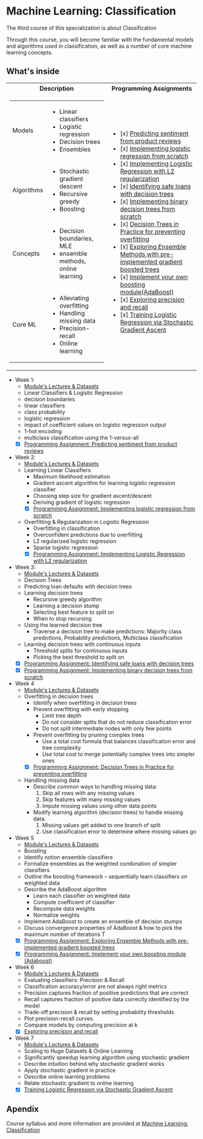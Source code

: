
# Machine Learning: Classification


The third course of this specialization is about Classification

Through this course, you will become familiar with the fundamental models and algorithms used in classification, as well as a number of core machine learning concepts.

## What's inside
<table>
  <tr>
    <th>Description</th>
    <th>Programming Assignments</th>
  </tr>
  <tr>
    <td>
      <table>
        <tr>
          <td>Models</td>
          <td><ul><li>Linear classifiers</li><li>Logistic regression</li><li>Decision trees</li><li>Ensembles</li></ul></td>
        </tr>
        <tr>
          <td>Algorithms</td>
          <td><ul><li>Stochastic gradient descent</li><li>Recursive greedy</li><li>Boosting</li></ul></td>
        </tr>
        <tr>
          <td>Concepts</td>
          <td><ul><li>Decision boundaries, MLE</li><li>ensemble methods, online learning</li></ul></td>
        </tr>
        <tr>
          <td>Core ML</td>
          <td><ul><li>Alleviating overfitting</li><li>Handling missing data</li><li>Precision-recall</li><li>Online learning</li></ul></td>
        </tr>
      </table>
    </td>
    <td>
      <ul>
        <li>
          [x] <a href="https://github.com/aut-datahub/ML_Washington_University/blob/main/3.Classification/week1/programming%20assignment/Logistic%20Regression%20Exploration.ipynb">Predicting sentiment from product reviews</a>
        </li>
        <li>
          [x] <a href="https://github.com/aut-datahub/ML_Washington_University/blob/main/3.Classification/week2/programming%20assignment/Logistic%20Regression%20Implementation.ipynb">Implementing logistic regression from scratch</a>
        </li>
        <li>
          [x] <a href="https://github.com/aut-datahub/ML_Washington_University/blob/main/3.Classification/week2/programming%20assignment/Logistic%20Regression%20Regularization.ipynb">Implementing Logistic Regression with L2 regularization</a>
        </li>
        <li>
          [x] <a href="https://github.com/aut-datahub/ML_Washington_University/blob/main/3.Classification/week3/programming%20assignment/Decision_Trees_Exploration.ipynb">Identifying safe loans with decision trees</a>
        </li>
        <li>
          [x] <a href="https://github.com/aut-datahub/ML_Washington_University/blob/main/3.Classification/week3/programming%20assignment/Decision_Trees_Implementation.ipynb">Implementing binary decision trees from scratch</a>
        </li>
        <li>
          [x] <a href="https://github.com/aut-datahub/ML_Washington_University/blob/main/3.Classification/week4/programming%20assignment/Decision_Trees_Overfitting.ipynb">Decision Trees in Practice for preventing overfitting</a>
        </li>
        <li>
          [x] <a href="https://github.com/aut-datahub/ML_Washington_University/blob/main/3.Classification/week5/programming%20assignment/Boosting_Exploration.ipynb">Exploring Ensemble Methods with pre-implemented gradient boosted trees</a>
        </li>
        <li>
          [x] <a href="https://github.com/aut-datahub/ML_Washington_University/blob/main/3.Classification/week5/programming%20assignment/AdaBoost_Implementation.ipynb">Implement your own boosting module(AdaBoost)</a>
        </li>
        <li>
          [x] <a href="https://github.com/aut-datahub/ML_Washington_University/blob/main/3.Classification/week6/programming%20assignment/Precision_Recall.ipynb">Exploring precision and recall</a>
        </li>
        <li>
          [x] <a href="https://github.com/aut-datahub/ML_Washington_University/blob/main/3.Classification/week7/programming%20assignment/Stochastic_Gradient.ipynb">Training Logistic Regression via Stochastic Gradient Ascent</a>
        </li>
      </ul>
    </td>
  </tr>
</table>

- Week 1: 
  - [Module's Lectures & Datasets](https://github.com/aut-datahub/ML_Washington_University/tree/main/3.Classification/week1)
  - Linear Classifiers & Logistic Regression
  - decision boundaries
  - linear classifiers
  - class probability
  - logistic regression
  - impact of coefficient values on logistic regression output
  - 1-hot encoding
  - multiclass classification using the 1-versus-all
  - [x] [Programming Assignment: Predicting sentiment from product reviews](https://github.com/aut-datahub/ML_Washington_University/blob/main/3.Classification/week1/programming%20assignment/Logistic%20Regression%20Exploration.ipynb)
- Week 2: 
  - [Module's Lectures & Datasets](https://github.com/aut-datahub/ML_Washington_University/tree/main/3.Classification/week2)
  - Learning Linear Classifiers
    - Maximum likelihood estimation
    - Gradient ascent algorithm for learning logistic regression classifier
    - Choosing step size for gradient ascent/descent
    - Deriving gradient of logistic regression
    - [x] [Programming Assignment: Implementing logistic regression from scratch](https://github.com/aut-datahub/ML_Washington_University/blob/main/3.Classification/week2/programming%20assignment/Logistic%20Regression%20Implementation.ipynb)  
  - Overfitting & Regularization in Logistic Regression
    - Overfitting in classification
    - Overconfident predictions due to overfitting
    - L2 regularized logistic regression
    - Sparse logistic regression
    - [x] [Programming Assignment: Implementing Logistic Regression with L2 regularization](https://github.com/aut-datahub/ML_Washington_University/blob/main/3.Classification/week2/programming%20assignment/Logistic%20Regression%20Regularization.ipynb)
- Week 3:
  - [Module's Lectures & Datasets](https://github.com/aut-datahub/ML_Washington_University/tree/main/3.Classification/week3)
  - Decision Trees
  - Predicting loan defaults with decision trees
  - Learning decision trees
       - Recursive greedy algorithm
       - Learning a decision stump
       - Selecting best feature to split on
       - When to stop recursing
  - Using the learned decision tree
       - Traverse a decision tree to make predictions: Majority class predictions, Probability predictions, Multiclass classification
  - Learning decision trees with continuous inputs
       - Threshold splits for continuous inputs
       - Picking the best threshold to split on
  - [x] [Programming Assignment: Identifying safe loans with decision trees](https://github.com/aut-datahub/ML_Washington_University/blob/main/3.Classification/week3/programming%20assignment/Decision_Trees_Exploration.ipynb)
  - [x] [Programming Assignment: Implementing binary decision trees from scratch](https://github.com/aut-datahub/ML_Washington_University/blob/main/3.Classification/week3/programming%20assignment/Decision_Trees_Implementation.ipynb)
- Week 4
  - [Module's Lectures & Datasets](https://github.com/aut-datahub/ML_Washington_University/tree/main/3.Classification/week4)
  - Overfitting in decision trees 
    - Identify when overfitting in decision trees
    - Prevent overfitting with early stopping
      - Limit tree depth
      - Do not consider splits that do not reduce classification error
      - Do not split intermediate nodes with only few points
    - Prevent overfitting by pruning complex trees
      - Use a total cost formula that balances classification error and tree complexity
      - Use total cost to merge potentially complex trees into simpler ones 
    - [x] [Programming Assignment: Decision Trees in Practice for preventing overfitting](https://github.com/aut-datahub/ML_Washington_University/blob/main/3.Classification/week4/programming%20assignment/Decision_Trees_Overfitting.ipynb) 
  - Handling missing data 
    - Describe common ways to handling missing data:
      1. Skip all rows with any missing values
      2. Skip features with many missing values
      3. Impute missing values using other data points
    - Modify learning algorithm (decision trees) to handle missing data:
      1. Missing values get added to one branch of split
      2. Use classification error to determine where missing values go 
- Week 5
  - [Module's Lectures & Datasets](https://github.com/aut-datahub/ML_Washington_University/tree/main/3.Classification/week5)
  - Boosting 
  - Identify notion ensemble classifiers
  - Formalize ensembles as the weighted combination of simpler classifiers
  - Outline the boosting framework – sequentially learn classifiers on weighted data
  - Describe the AdaBoost algorithm
    - Learn each classifier on weighted data
    - Compute coefficient of classifier
    - Recompute data weights
    - Normalize weights
  - Implement AdaBoost to create an ensemble of decision stumps
  - Discuss convergence properties of AdaBoost & how to pick the maximum number of iterations T 
  - [x] [Programming Assignment: Exploring Ensemble Methods with pre-implemented gradient boosted trees](https://github.com/aut-datahub/ML_Washington_University/blob/main/3.Classification/week5/programming%20assignment/Boosting_Exploration.ipynb)
  - [x] [Programming Assignment: Implement your own boosting module (Adaboost)](https://github.com/aut-datahub/ML_Washington_University/blob/main/3.Classification/week5/programming%20assignment/AdaBoost_Implementation.ipynb)
- Week 6 
  - [Module's Lectures & Datasets](https://github.com/aut-datahub/ML_Washington_University/tree/main/3.Classification/week6)
  - Evaluating classifiers: Precision & Recall 
  - Classification accuracy/error are not always right metrics
  - Precision captures fraction of positive predictions that are correct
  - Recall captures fraction of positive data correctly identified by the model
  - Trade-off precision & recall by setting probability thresholds
  - Plot precision-recall curves.
  - Compare models by computing precision at k
  - [x] [Exploring precision and recall](https://github.com/aut-datahub/ML_Washington_University/blob/main/3.Classification/week6/programming%20assignment/Precision_Recall.ipynb)
- Week 7
  - [Module's Lectures & Datasets](https://github.com/aut-datahub/ML_Washington_University/tree/main/3.Classification/week7)
  - Scaling to Huge Datasets & Online Learning 
  - Significantly speedup learning algorithm using stochastic gradient
  - Describe intuition behind why stochastic gradient works
  - Apply stochastic gradient in practice
  - Describe online learning problems
  - Relate stochastic gradient to online learning 
  - [x] [Training Logistic Regression via Stochastic Gradient Ascent](https://github.com/aut-datahub/ML_Washington_University/blob/main/3.Classification/week7/programming%20assignment/Stochastic_Gradient.ipynb)

## Apendix
Course syllabus and more information are provided at [Machine Learning: Classification](https://www.coursera.org/learn/ml-classification)
